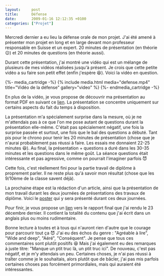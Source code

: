 ```yaml
---
layout:     post
title:      Défense
date:       2009-01-16 12:12:35 +0100
categories: ["Projet"]
---
```


Mercredi dernier a eu lieu la défense orale de mon projet. J'ai été amené à présenter mon projet en long et en
large devant mon professeur responsable en Suisse et un expert. 20 minutes de présentation (en théorie :wink:) et
20 minutes de questions (en théorie aussi).

<!--more-->

Durant cette présentation, j'ai montré une vidéo qui est un mélange de plusieurs de mes vidéos réalisées jusqu'à
présent. Je crois que cette petite vidéo a su faire son petit effet (enfin j'espère :laughing:). Voici la vidéo en
question.

{%- media_cartridge -%}
{% include media.html
    media="defense.mp4"
    title="Vidéo de la défense"
    gallery="video"
%}
{%- endmedia_cartridge -%}

En plus de la vidéo, je vous propose de découvrir ma présentation au format PDF en suivant ce <a
title="Présentation de défense" href="/assets/media/posts/2009-01-16-defense/defense.pdf"
target="_blank">lien</a>. La présentation se concentre uniquement sur certains aspects du fait du temps à
disposition.

La présentation m'a spécialement surprise dans la mesure, où je ne m'attendais pas à ce que l'on me pose autant de
questions durant la présentation elle-même. C'était pas spécialement négatif, une fois la surprise passée et
surtout, une fois que le bal des questions a débuté. Tant pis pour le chrono pour tenir les 20 minutes de
présentation (chose que je n'aurai probablement pas réussi à faire. Les essais me donnaient 22-25 minutes
:laughing:). Au final, la présentation + questions a duré dans les 30-35 minutes et les questions dans le même
goût. La séance questions était intéressante et pas agressive, comme on pourrait l'imaginer parfois :smiling_imp:

Cette fois, c'est réellement fini pour la partie travail de diplôme à proprement parler. Il ne reste plus qu'à
savoir mon résultat (chose que les 9/10ème de la classe savent déjà).

La prochaine étape est la rédaction d'un article, ainsi que la présentation de mon travail durant les deux journées
de présentations des travaux de diplôme. Voici le <a title="Poster des journées de présentation des travaux de
diplôme" href="/assets/media/posts/2009-01-16-defense/poster.pdf" target="_blank">poster</a> qui y sera
présenté durant ces deux journées.

Pour finir, je vous propose un <a title="Rapport final de travail de diplôme"
href="/assets/media/posts/2009-01-16-defense/report.pdf" target="_blank">lien</a> vers le rapport final
que j'ai rendu le 23 décembre dernier. Il contient la totalité du contenu que j'ai écrit dans un anglais plus ou
moins rudimentaire.

Bonne lecture à toutes et à tous qui n'auront rien d'autre que le courage pour parcourir tout ça :smiling_imp: J'ai
eu des échos du genre : "Agréable à lire", "Wide and deep", "Aéré", "Conséquent". Je pense que tous ces
commentaires sont plutôt positifs :laughing: Mais j'ai également eu des remarques à juste titre: "Manque un ptit
truc là, un ptit truc ici". De nouveau, c'est pas négatif, et je m'y attendais un peu. Certaines choses, je n'ai
pas réussi à traîter comme je le souhaitais, alors plutôt que de bâcler, j'ai pas mis parfois certaines choses pas
forcément primordiales, mais qui auraient été intéressantes.
